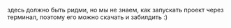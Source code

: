 здесь должно быть ридми, но мы не знаем, как запускать проект через терминал, поэтому его можно скачать и забилдить :)
